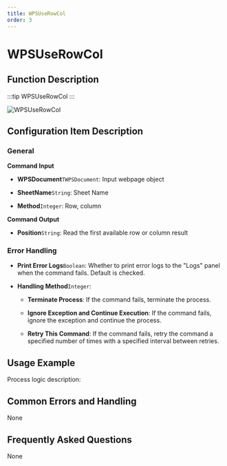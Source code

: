 ```yaml
---
title: WPSUseRowCol
order: 3
---
```


# WPSUseRowCol

## Function Description

:::tip 
WPSUseRowCol
:::

![WPSUseRowCol](../../../../assets/WPSUseRowCol_command.png)

## Configuration Item Description

### General

**Command Input**

- **WPSDocument**`TWPSDocument`: Input webpage object

- **SheetName**`String`: Sheet Name

- **Method**`Integer`: Row, column


**Command Output**

- **Position**`String`: Read the first available row or column result

### Error Handling

- **Print Error Logs**`Boolean`: Whether to print error logs to the "Logs" panel when the command fails. Default is checked. 

- **Handling Method**`Integer`:

    - **Terminate Process**: If the command fails, terminate the process.

    - **Ignore Exception and Continue Execution**: If the command fails, ignore the exception and continue the process.

    - **Retry This Command**: If the command fails, retry the command a specified number of times with a specified interval between retries.

## Usage Example

Process logic description:

## Common Errors and Handling

None

## Frequently Asked Questions

None

